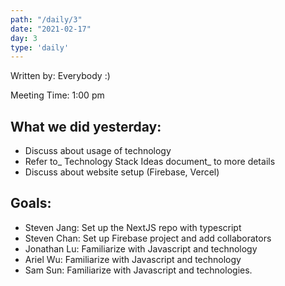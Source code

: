 ```yaml
---
path: "/daily/3"
date: "2021-02-17"
day: 3
type: 'daily'
---
```


Written by: Everybody :)

Meeting Time: 1:00 pm


## What we did yesterday:



*   Discuss about usage of technology
*   Refer to_ Technology Stack Ideas document_ to more details
*   Discuss about website setup (Firebase, Vercel)


## Goals:



*   Steven Jang: Set up the NextJS repo with typescript
*   Steven Chan: Set up Firebase project and add collaborators
*   Jonathan Lu: Familiarize with Javascript and technology
*   Ariel Wu: Familiarize with Javascript and technology
*   Sam Sun: Familiarize with Javascript and technologies.

	

	

